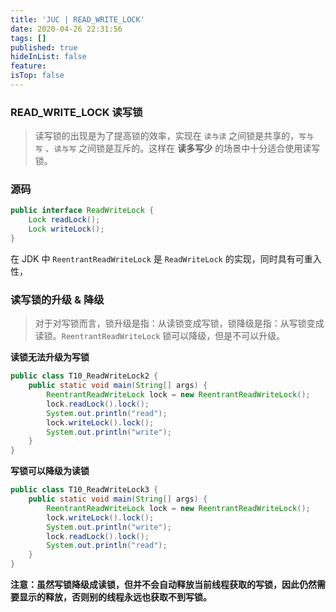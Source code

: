 ```yaml
---
title: 'JUC | READ_WRITE_LOCK'
date: 2020-04-26 22:31:56
tags: []
published: true
hideInList: false
feature: 
isTop: false
---
```


<!-- more -->



### READ_WRITE_LOCK 读写锁

> 读写锁的出现是为了提高锁的效率，实现在 `读与读` 之间锁是共享的，`写与写` 、`读与写` 之间锁是互斥的。这样在 **读多写少** 的场景中十分适合使用读写锁。



### 源码

```java
public interface ReadWriteLock {
    Lock readLock();
    Lock writeLock();
}
```



在 JDK 中 `ReentrantReadWriteLock` 是 `ReadWriteLock` 的实现，同时具有可重入性，



### 读写锁的升级 & 降级

> 对于对写锁而言，锁升级是指：从读锁变成写锁，锁降级是指：从写锁变成读锁。`ReentrantReadWriteLock` 锁可以降级，但是不可以升级。



**读锁无法升级为写锁**

```java
public class T10_ReadWriteLock2 {
    public static void main(String[] args) {
        ReentrantReadWriteLock lock = new ReentrantReadWriteLock();
        lock.readLock().lock();
        System.out.println("read");
        lock.writeLock().lock();
        System.out.println("write");
    }
}
```



**写锁可以降级为读锁**

```java
public class T10_ReadWriteLock3 {
    public static void main(String[] args) {
        ReentrantReadWriteLock lock = new ReentrantReadWriteLock();
        lock.writeLock().lock();
        System.out.println("write");
        lock.readLock().lock();
        System.out.println("read");
    }
}
```

**注意：虽然写锁降级成读锁，但并不会自动释放当前线程获取的写锁，因此仍然需要显示的释放，否则别的线程永远也获取不到写锁。**

